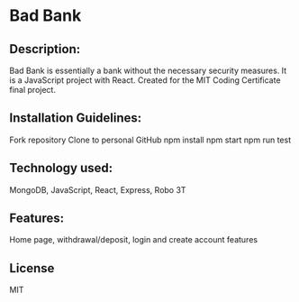# Bad Bank

## Description:

Bad Bank is essentially a bank without the necessary security measures. It is a JavaScript project with React. Created for the MIT Coding Certificate final project.

## Installation Guidelines:

Fork repository
Clone to personal GitHub
npm install
npm start
npm run test 

## Technology used:

MongoDB, JavaScript, React, Express, Robo 3T

## Features:

Home page, withdrawal/deposit, login and create account features

## License

MIT
